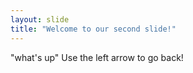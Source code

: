 ```yaml
---
layout: slide
title: "Welcome to our second slide!"
---
```

"what's up"
Use the left arrow to go back!
